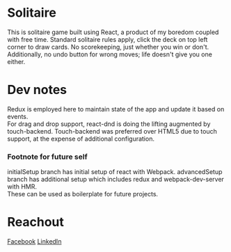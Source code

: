 # Solitaire
This is solitaire game built using React, a product of my boredom coupled with free time.
Standard solitaire rules apply, click the deck on top left corner to draw cards. No scorekeeping, just whether you win or don't. Additionally, no undo button for wrong moves; life doesn't give you one either.

# Dev notes
Redux is employed here to maintain state of the app and update it based on events.  
For drag and drop support, react-dnd is doing the lifting augmented by touch-backend. Touch-backend was preferred over HTML5 due to touch support, at the expense of additional configuration.

### Footnote for future self
initialSetup branch has initial setup of react with Webpack. advancedSetup branch has additional setup which includes redux and webpack-dev-server with HMR.  
These can be used as boilerplate for future projects.

# Reachout
[Facebook](https://www.facebook.com/vikrantsingh.thakur.14)
[LinkedIn](https://www.linkedin.com/in/vikrantsingh-thakur-7b855285/)
